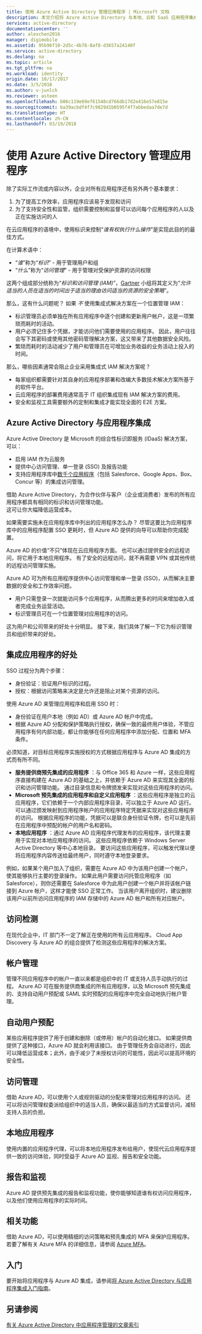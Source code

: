 ```yaml
---
title: 使用 Azure Active Directory 管理应用程序 | Microsoft 文档
description: 本文介绍将 Azure Active Directory 与本地、云和 SaaS 应用程序集成的好处。
services: active-directory
documentationcenter: ''
author: alexchen2016
manager: digimobile
ms.assetid: 95b96f10-2d5c-4b78-8af8-d3657a24140f
ms.service: active-directory
ms.devlang: na
ms.topic: article
ms.tgt_pltfrm: na
ms.workload: identity
origin.date: 10/17/2017
ms.date: 3/5/2018
ms.author: v-junlch
ms.reviewer: asteen
ms.openlocfilehash: b06c119e69ef61548cd766db17d2e416e57e815e
ms.sourcegitcommit: ba39acbdf4f7c9829d1b0595f4f7abbedaa7de7d
ms.translationtype: HT
ms.contentlocale: zh-CN
ms.lasthandoff: 03/19/2018
---
```

# <a name="managing-applications-with-azure-active-directory"></a>使用 Azure Active Directory 管理应用程序
除了实际工作流或内容以外，企业对所有应用程序还有另外两个基本要求：

1. 为了提高工作效率，应用程序应该易于发现和访问
2. 为了支持安全性和监管，组织需要控制和监督可以访问每个应用程序的人以及正在实施访问的人

在云应用程序的语境中，使用标识来控制“*谁有权执行什么操作*”是实现此目的的最佳方式。

在计算术语中：

* “*谁*”称为“*标识*” - 用于管理用户和组
* “*什么*”称为“*访问管理*” - 用于管理对受保护资源的访问权限

这两个组成部分统称为“*标识和访问管理 (IAM)*”，[Gartner](http://www.gartner.com/it-glossary/identity-and-access-management-iam) 小组将其定义为“*允许适当的人员在适当的时间出于适当的理由访问适当的资源的安全策略*”。

那么，这有什么问题呢？ 如果 *不* 使用集成式解决方案在一个位置管理 IAM：

* 标识管理员必须单独在所有应用程序中逐个创建和更新用户帐户，这是一项繁琐而耗时的活动。
* 用户必须记住多个凭据，才能访问他们需要使用的应用程序。 因此，用户往往会写下其密码或使用其他密码管理解决方案，这又带来了其他数据安全风险。
* 繁琐而耗时的活动减少了用户和管理员在可增加业务收益的业务活动上投入的时间。

那么，哪些因素通常会阻止企业采用集成式 IAM 解决方案呢？

* 每家组织都需要针对其自身的应用程序部署和改编大多数技术解决方案所基于的软件平台。
* 云应用程序的部署费用通常高于 IT 组织集成现有 IAM 解决方案的费用。
* 安全和监视工具需要额外的定制和集成才能实现全面的 E2E 方案。

## <a name="azure-active-directory-integrated-with-applications"></a>Azure Active Directory 与应用程序集成
Azure Active Directory 是 Microsoft 的综合性标识即服务 (IDaaS) 解决方案，可以：

* 启用 IAM 作为云服务 
* 提供中心访问管理、单一登录 (SSO) 及报告功能 
* 支持应用程序库中[数千个应用程序](https://azure.microsoft.com/marketplace/active-directory/)（包括 Salesforce、Google Apps、Box、Concur 等）的集成访问管理。 

借助 Azure Active Directory，为合作伙伴与客户（企业或消费者）发布的所有应用程序都具有相同的标识和访问管理功能。<br> 这可让你大幅降低运营成本。

如果需要实施未在应用程序库中列出的应用程序怎么办？ 尽管这要比为应用程序库中的应用程序配置 SSO 更耗时，但 Azure AD 提供的向导可以帮助你完成配置。

Azure AD 的价值“不只”体现在云应用程序方面。 也可以通过提供安全的远程访问，将它用于本地应用程序。 有了安全的远程访问，就不再需要 VPN 或其他传统的远程访问管理实施。

Azure AD 可为所有应用程序提供中心访问管理和单一登录 (SSO)，从而解决主要数据的安全和工作效率问题。

* 用户只需登录一次就能访问多个应用程序，从而腾出更多的时间来增加收入或者完成业务运营活动。
* 标识管理员可在一个位置管理对应用程序的访问。

这为用户和公司带来的好处十分明显。 接下来，我们具体了解一下它为标识管理员和组织带来的好处。

## <a name="integrated-application-benefits"></a>集成应用程序的好处
SSO 过程分为两个步骤：

* 身份验证：验证用户标识的过程。
* 授权：根据访问策略来决定是允许还是阻止对某个资源的访问。

使用 Azure AD 来管理应用程序和启用 SSO 时：

* 身份验证在用户本地（例如 AD）或 Azure AD 帐户中完成。
* 根据 Azure AD 分配和保护策略执行授权，确保一致的最终用户体验，不管应用程序有何内部功能，都让你能够在任何应用程序中添加分配、位置和 MFA 条件。

必须知道，对目标应用程序实施授权的方式根据应用程序与 Azure AD 集成的方式而有所不同。

* **服务提供商预先集成的应用程序** ：与 Office 365 和 Azure 一样，这些应用程序直接构建在 Azure AD 的基础之上，并依赖于 Azure AD 来实现其全面的标识和访问管理功能。 通过目录信息和令牌颁发来实现对这些应用程序的访问。
* **Microsoft 预先集成的应用程序和自定义应用程序** ：这些应用程序是独立的云应用程序，它们依赖于一个内部应用程序目录，可以独立于 Azure AD 运行。 可以通过颁发映射到应用程序帐户的应用程序特定凭据来实现对这些应用程序的访问。 根据应用程序的功能，凭据可以是联合身份验证令牌，也可以是先前在应用程序中预配的帐户的用户名和密码。
* **本地应用程序** ：通过 Azure AD 应用程序代理发布的应用程序，该代理主要用于实现对本地应用程序的访问。 这些应用程序依赖于 Windows Server Active Directory 等中心本地目录。 要访问这些应用程序，可以触发代理以便将应用程序内容传送给最终用户，同时遵守本地登录要求。

例如，如果某个用户加入了组织，需要在 Azure AD 中为该用户创建一个帐户，使其能够执行主要的登录操作。 如果此用户需要访问托管应用程序（如 Salesforce），则你还需要在 Salesforce 中为此用户创建一个帐户并将该帐户链接到 Azure 帐户，这样才能使 SSO 正常工作。 当该用户离开组织时，建议删除该用户以前所访问应用程序的 IAM 存储中的 Azure AD 帐户和所有对应帐户。

## <a name="access-detection"></a>访问检测
在现代企业中，IT 部门不一定了解正在使用的所有云应用程序。 Cloud App Discovery 与 Azure AD 的组合提供了检测这些应用程序的解决方案。

## <a name="account-management"></a>帐户管理
管理不同应用程序中的帐户一直以来都是组织中的 IT 或支持人员手动执行的过程。 Azure AD 可在服务提供商集成的所有应用程序，以及 Microsoft 预先集成的、支持自动用户预配或 SAML 实时预配的应用程序中完全自动地执行帐户管理。

## <a name="automated-user-provisioning"></a>自动用户预配
某些应用程序提供了用于创建和删除（或停用）帐户的自动化接口。 如果提供商提供了这种接口，Azure AD 就会利用该接口。 由于管理任务会自动进行，因此可以降低运营成本；此外，由于减少了未授权访问的可能性，因此可以提高环境的安全性。

## <a name="access-management"></a>访问管理
借助 Azure AD，可以使用个人或规则驱动的分配来管理对应用程序的访问。 还可以将访问管理权委派给组织中的适当人员，确保以最适当的方式监督访问，减轻支持人员的负担。

## <a name="on-premises-applications"></a>本地应用程序
使用内置的应用程序代理，可以将本地应用程序发布给用户，使现代云应用程序提供一致的访问体验，同时受益于 Azure AD 监视、报告和安全功能。

## <a name="reporting-and-monitoring"></a>报告和监视
Azure AD 提供预先集成的报告和监视功能，使你能够知道谁有权访问应用程序，以及他们使用应用程序的实际时间。

## <a name="related-capabilities"></a>相关功能
借助 Azure AD，可以使用精细的访问策略和预先集成的 MFA 来保护应用程序。 若要了解有关 Azure MFA 的详细信息，请参阅 [Azure MFA](https://azure.microsoft.com/services/multi-factor-authentication/)。

## <a name="getting-started"></a>入门
要开始将应用程序与 Azure AD 集成，请参阅[将 Azure Active Directory 与应用程序集成入门指南](active-directory-integrating-applications-getting-started.md)。

## <a name="see-also"></a>另请参阅
[有关 Azure Active Directory 中应用程序管理的文章索引](active-directory-apps-index.md)

